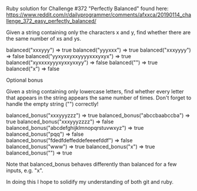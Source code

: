 Ruby solution for Challenge #372 "Perfectly Balanced" found here:
https://www.reddit.com/r/dailyprogrammer/comments/afxxca/20190114_challenge_372_easy_perfectly_balanced/ 

Given a string containing only the characters x and y, find whether there are the same number of xs and ys.

balanced("xxxyyy") => true
balanced("yyyxxx") => true
balanced("xxxyyyy") => false
balanced("yyxyxxyxxyyyyxxxyxyx") => true
balanced("xyxxxxyyyxyxxyxxyy") => false
balanced("") => true
balanced("x") => false

Optional bonus

Given a string containing only lowercase letters, find whether every letter that appears in the string appears the same number of times. Don't forget to handle the empty string ("") correctly!

balanced_bonus("xxxyyyzzz") => true
balanced_bonus("abccbaabccba") => true
balanced_bonus("xxxyyyzzzz") => false
balanced_bonus("abcdefghijklmnopqrstuvwxyz") => true
balanced_bonus("pqq") => false
balanced_bonus("fdedfdeffeddefeeeefddf") => false
balanced_bonus("www") => true
balanced_bonus("x") => true
balanced_bonus("") => true

Note that balanced_bonus behaves differently than balanced for a few inputs, e.g. "x".

In doing this I hope to solidify my understanding of both git and ruby.

